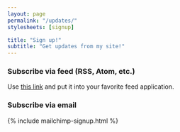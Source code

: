 ```yaml
---
layout: page
permalink: "/updates/"
stylesheets: [signup]

title: "Sign up!"
subtitle: "Get updates from my site!"
---
```

<h3>Subscribe via feed (RSS, Atom, etc.)</h3>
<div id="signup_feed">
Use <a href="/feeds/feed-{{page.lang}}.xml">this link</a> and put it into your favorite feed application.
</div>

<h3>Subscribe via email</h3>
<div id="signup_email">
{% include mailchimp-signup.html %}
</div>